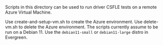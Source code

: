 Scripts in this directory can be used to run driver CSFLE tests on a remote Azure Virtual Machine.

Use create-and-setup-vm.sh to create the Azure environment.
Use delete-vm.sh to delete the Azure environment.
The scripts currently assume to be run on a Debian 11. Use the `debian11-small` or `debian11-large` distro in Evergreen.